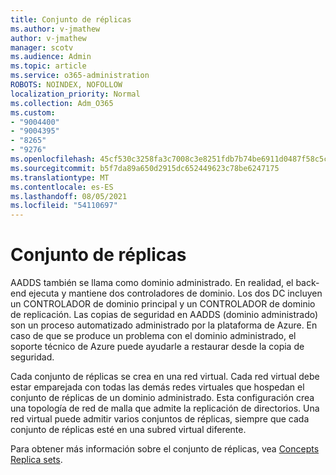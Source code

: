 ```yaml
---
title: Conjunto de réplicas
ms.author: v-jmathew
author: v-jmathew
manager: scotv
ms.audience: Admin
ms.topic: article
ms.service: o365-administration
ROBOTS: NOINDEX, NOFOLLOW
localization_priority: Normal
ms.collection: Adm_O365
ms.custom:
- "9004400"
- "9004395"
- "8265"
- "9276"
ms.openlocfilehash: 45cf530c3258fa3c7008c3e8251fdb7b74be6911d0487f58c5ce2530e25ca282
ms.sourcegitcommit: b5f7da89a650d2915dc652449623c78be6247175
ms.translationtype: MT
ms.contentlocale: es-ES
ms.lasthandoff: 08/05/2021
ms.locfileid: "54110697"
---
```

# <a name="replica-set"></a>Conjunto de réplicas

AADDS también se llama como dominio administrado. En realidad, el back-end ejecuta y mantiene dos controladores de dominio. Los dos DC incluyen un CONTROLADOR de dominio principal y un CONTROLADOR de dominio de replicación. Las copias de seguridad en AADDS (dominio administrado) son un proceso automatizado administrado por la plataforma de Azure. En caso de que se produce un problema con el dominio administrado, el soporte técnico de Azure puede ayudarle a restaurar desde la copia de seguridad.

Cada conjunto de réplicas se crea en una red virtual. Cada red virtual debe estar emparejada con todas las demás redes virtuales que hospedan el conjunto de réplicas de un dominio administrado. Esta configuración crea una topología de red de malla que admite la replicación de directorios. Una red virtual puede admitir varios conjuntos de réplicas, siempre que cada conjunto de réplicas esté en una subred virtual diferente.

Para obtener más información sobre el conjunto de réplicas, vea [Concepts Replica sets](https://docs.microsoft.com/azure/active-directory-domain-services/concepts-replica-sets).
